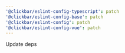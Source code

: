 ```yaml
---
'@clickbar/eslint-config-typescript': patch
'@clickbar/eslint-config-base': patch
'@clickbar/eslint-config': patch
'@clickbar/eslint-config-vue': patch
---
```


Update deps
